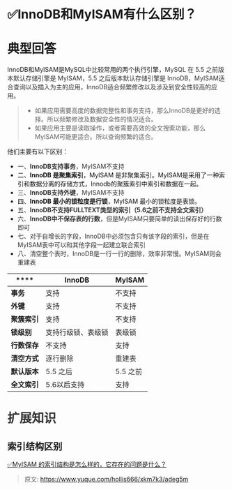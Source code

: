 # ✅InnoDB和MyISAM有什么区别？

# 典型回答


InnoDB和MyISAM是MySQL中比较常用的两个执行引擎，<font style="color:rgb(51, 51, 51);">MySQL 在 5.5 之前版本默认存储引擎是 MyISAM，5.5 之后版本默认存储引擎是 InnoDB，MyISAM适合查询以及插入为主的应用，InnoDB适合频繁修改以及涉及到安全性较高的应用。</font>



> + 如果应用需要高度的数据完整性和事务支持，那么InnoDB是更好的选择。所以频繁修改及数据安全性的情况适合。
> + 如果应用主要是读取操作，或者需要高效的全文搜索功能，那么MyISAM可能更适合。所以查询频繁的适合。
>



他们主要有以下区别：



+ <font style="color:rgb(51, 51, 51);">一、</font>**<font style="color:rgb(51, 51, 51);">InnoDB支持事务</font>**<font style="color:rgb(51, 51, 51);">，MyISAM不支持</font>
+ <font style="color:rgb(18, 18, 18);">二、</font>**<font style="color:rgb(18, 18, 18);">InnoDB 是聚集索引</font>**<font style="color:rgb(18, 18, 18);">，MyISAM 是非聚集索引。MyISAM是采用了一种索引和数据分离的存储方式，Innodb的聚簇索引中索引和数据在一起。</font>
+ <font style="color:rgb(51, 51, 51);">三、</font>**<font style="color:rgb(51, 51, 51);">InnoDB支持外键</font>**<font style="color:rgb(51, 51, 51);">，MyISAM不支持</font>
+ <font style="color:rgb(18, 18, 18);">四、</font>**<font style="color:rgb(18, 18, 18);">InnoDB 最小的锁粒度是行锁</font>**<font style="color:rgb(18, 18, 18);">，MyISAM 最小的锁粒度是表锁。</font>
+ <font style="color:rgb(51, 51, 51);">五、</font>**<font style="color:rgb(51, 51, 51);">InnoDB不支持FULLTEXT类型的索引（5.6之前不支持全文索引）</font>**
+ <font style="color:rgb(51, 51, 51);">六、</font>**<font style="color:rgb(51, 51, 51);">InnoDB中不保存表的行数</font>**<font style="color:rgb(51, 51, 51);">，但是MyISAM只要简单的读出保存好的行数即可</font>
+ <font style="color:rgb(51, 51, 51);">七、对于自增长的字段，InnoDB中必须包含只有该字段的索引，但是在MyISAM表中可以和其他字段一起建立联合索引</font>
+ <font style="color:rgb(51, 51, 51);">八、清空整个表时，InnoDB是一行一行的删除，效率非常慢。MyISAM则会重建表</font>

<font style="color:rgb(51, 51, 51);"></font>

| **** | **InnoDB** | **MyISAM** |
| --- | --- | --- |
| **事务** | 支持 | 不支持 |
| **外键** | 支持 | 不支持 |
| **聚簇索引** | 支持 | 不支持 |
| **锁级别** | 支持行级锁、表级锁 | 表级锁 |
| **行数保存** | 不支持 | 支持 |
| **清空方式** | <font style="color:rgb(51, 51, 51);">逐行删除</font> | <font style="color:rgb(51, 51, 51);">重建表</font> |
| **默认版本** | <font style="color:rgb(51, 51, 51);">5.5 之后</font> | <font style="color:rgb(51, 51, 51);">5.5 之前</font> |
| **全文索引** | 5.6以后支持 | 支持 |


<font style="color:rgb(51, 51, 51);"></font>

# <font style="color:rgb(51, 51, 51);">扩展知识</font>


## 索引结构区别


[✅MyISAM 的索引结构是怎么样的，它存在的问题是什么？](https://www.yuque.com/hollis666/xkm7k3/mcl4sn8mcutieesz)

  
 



> 原文: <https://www.yuque.com/hollis666/xkm7k3/adeg5m>